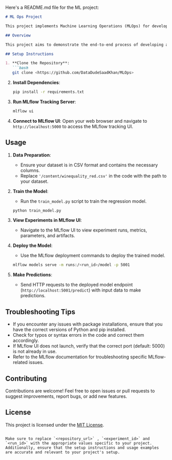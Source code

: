 Here's a README.md file for the ML project:

```markdown
# ML Ops Project

This project implements Machine Learning Operations (MLOps) for developing and deploying a regression model using MLflow.

## Overview

This project aims to demonstrate the end-to-end process of developing and deploying a regression model using MLflow. It includes steps for data preprocessing, model training, evaluation, and deployment. MLflow is used for experiment tracking, model management, and deployment.

## Setup Instructions

1. **Clone the Repository**: 
   ```bash
   git clone <https://github.com/DataDudeSaadKhan/MLOps>
   ```

2. **Install Dependencies**: 
   ```bash
   pip install -r requirements.txt
   ```

3. **Run MLflow Tracking Server**: 
   ```bash
   mlflow ui
   ```

4. **Connect to MLflow UI**: 
   Open your web browser and navigate to `http://localhost:5000` to access the MLflow tracking UI.

## Usage

1. **Data Preparation**:
   - Ensure your dataset is in CSV format and contains the necessary columns.
   - Replace `'/content/winequality_red.csv'` in the code with the path to your dataset.

2. **Train the Model**:
   - Run the `train_model.py` script to train the regression model.
   ```bash
   python train_model.py
   ```

3. **View Experiments in MLflow UI**:
   - Navigate to the MLflow UI to view experiment runs, metrics, parameters, and artifacts.

4. **Deploy the Model**:
   - Use the MLflow deployment commands to deploy the trained model.
   ```bash
   mlflow models serve -m runs:/<run_id>/model -p 5001
   ```

5. **Make Predictions**:
   - Send HTTP requests to the deployed model endpoint (`http://localhost:5001/predict`) with input data to make predictions.

## Troubleshooting Tips

- If you encounter any issues with package installations, ensure that you have the correct versions of Python and pip installed.
- Check for typos or syntax errors in the code and correct them accordingly.
- If MLflow UI does not launch, verify that the correct port (default: 5000) is not already in use.
- Refer to the MLflow documentation for troubleshooting specific MLflow-related issues.

## Contributing

Contributions are welcome! Feel free to open issues or pull requests to suggest improvements, report bugs, or add new features.

## License

This project is licensed under the [MIT License](LICENSE).
```

Make sure to replace `<repository_url>` , `<experiment_id>` and `<run_id>` with the appropriate values specific to your project. Additionally, ensure that the setup instructions and usage examples are accurate and relevant to your project's setup.
